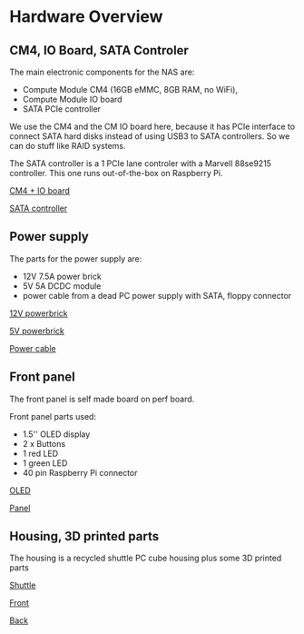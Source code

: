 # Hardware Overview

## CM4, IO Board, SATA Controler

The main electronic components for the NAS are:
* Compute Module CM4 (16GB eMMC, 8GB RAM, no WiFi),
* Compute Module IO board
* SATA PCIe controller

We use the CM4 and the CM IO board here, because it has PCIe interface to connect SATA hard disks instead of using USB3 to SATA controllers. So we can do stuff like RAID systems.

The SATA controller is a 1 PCIe lane controler with a Marvell 88se9215 controller. This one runs out-of-the-box on Raspberry Pi.

[CM4 + IO board](./Images/cm4-io-board-top.jpg)

[SATA controller](./Images/sata-controller.jpg)

## Power supply

The parts for the power supply are:
* 12V 7.5A power brick
* 5V 5A DCDC module
* power cable from a dead PC power supply with SATA, floppy connector

[12V powerbrick](./Images/power-brick.jpg)

[5V powerbrick](./Images/power-module.jpg)

[Power cable](./Images/power-cables.jpg)


## Front panel

The front panel is self made board on perf board. 

Front panel parts used:
* 1.5'' OLED display
* 2 x Buttons
* 1 red LED
* 1 green LED
* 40 pin Raspberry Pi connector

[OLED](./Images/oled.jpg)

[Panel](./Images/nas-panel.jpg)

## Housing, 3D printed parts

The housing is a recycled shuttle PC cube housing plus some 3D printed parts 

[Shuttle](./Images/shuttle.jpg)

[Front](./Images/nas-front2.jpg)

[Back](./Images/nas-back.jpg)
